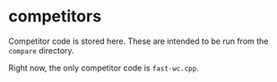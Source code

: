 # competitors

Competitor code is stored here. These are intended to be run from the `compare` directory.

Right now, the only competitor code is `fast-wc.cpp`.

